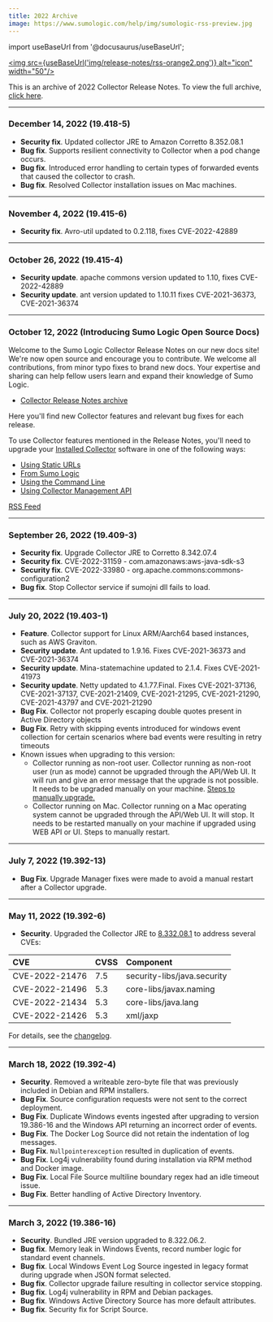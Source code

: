 ```yaml
---
title: 2022 Archive
image: https://www.sumologic.com/help/img/sumologic-rss-preview.jpg
---
```


import useBaseUrl from '@docusaurus/useBaseUrl';

<a href="https://www.sumologic.com/help/release-notes-collector/rss.xml"><img src={useBaseUrl('img/release-notes/rss-orange2.png')} alt="icon" width="50"/></a>

This is an archive of 2022 Collector Release Notes. To view the full archive, [click here](/release-notes-collector/archive).

<!--truncate-->

---
### December 14, 2022 (19.418-5)

* **Security fix**. Updated collector JRE to Amazon Corretto 8.352.08.1
* **Bug fix**. Supports resilient connectivity to Collector when a pod change occurs.
* **Bug fix**. Introduced error handling to certain types of forwarded events that caused the collector to crash.
* **Bug fix**. Resolved Collector installation issues on Mac machines.

---
### November 4, 2022 (19.415-6)

* **Security fix**. Avro-util updated to 0.2.118, fixes CVE-2022-42889

---
### October 26, 2022 (19.415-4)

* **Security update**. apache commons version updated to 1.10, fixes CVE-2022-42889
* **Security update**. ant version updated to 1.10.11 fixes CVE-2021-36373, CVE-2021-36374

---
### October 12, 2022 (Introducing Sumo Logic Open Source Docs)

Welcome to the Sumo Logic Collector Release Notes on our new docs site! We're now open source and encourage you to contribute. We welcome all contributions, from minor typo fixes to brand new docs. Your expertise and sharing can help fellow users learn and expand their knowledge of Sumo Logic.

* [Collector Release Notes archive](/release-notes-collector/archive)

Here you'll find new Collector features and relevant bug fixes for each release.

To use Collector features mentioned in the Release Notes, you'll need to upgrade your [Installed Collector](/docs/send-data/installed-collectors) software in one of the following ways:
* [Using Static URLs](/docs/send-data/installed-collectors/collector-installation-reference/download-collector-from-static-url)
* [From Sumo Logic](/docs/send-data/collection/upgrade-collectors)
* [Using the Command Line](/docs/send-data/collection/upgrade-collectors)
* [Using Collector Management API](/docs/api/collector-management/upgrade-downgrade-collectors)

<span className="getstarted"><a href="https://www.sumologic.com/help/release-notes-collector/rss.xml">RSS Feed</a></span>

---
### September 26, 2022 (19.409-3)

* **Security fix**. Upgrade Collector JRE to Corretto 8.342.07.4
* **Security fix**.  CVE-2022-31159 - com.amazonaws:aws-java-sdk-s3
* **Security fix**. CVE-2022-33980 - org.apache.commons:commons-configuration2
* **Bug fix**. Stop Collector service if sumojni dll fails to load.

---
### July 20, 2022 (19.403-1)

* **Feature**. Collector support for Linux ARM/Aarch64 based instances, such as AWS Graviton.
* **Security update**. Ant updated to 1.9.16. Fixes CVE-2021-36373 and CVE-2021-36374
* **Security update**. Mina-statemachine updated to 2.1.4. Fixes CVE-2021-41973
* **Security update**. Netty updated to 4.1.77.Final. Fixes CVE-2021-37136, CVE-2021-37137, CVE-2021-21409, CVE-2021-21295, CVE-2021-21290, CVE-2021-43797 and CVE-2021-21290
* **Bug Fix**. Collector not properly escaping double quotes present in Active Directory objects
* **Bug Fix**. Retry with skipping events introduced for windows event collection for certain scenarios where bad events were resulting in retry timeouts
* Known issues when upgrading to this version:
   * Collector running as non-root user. Collector running as non-root user (run as mode) cannot be upgraded through the API/Web UI. It will run and give an error message that the upgrade is not possible. It needs to be upgraded manually on your machine. [Steps to manually upgrade.](/docs/send-data/collection/upgrade-collectors/#upgrade-collectors-using-the-command-line)
   * Collector running on Mac. Collector running on a Mac operating system cannot be upgraded through the API/Web UI. It will stop. It needs to be restarted manually on your machine if upgraded using WEB API or UI. Steps to manually restart.

---
### July 7, 2022 (19.392-13)

* **Bug Fix**. Upgrade Manager fixes were made to avoid a manual restart after a Collector upgrade.

---
### May 11, 2022 (19.392-6)

* **Security**. Upgraded the Collector JRE to [8.332.08.1](https://github.com/corretto/corretto-8/releases/tag/8.332.08.1) to address several CVEs:

| CVE            | CVSS | Component                   |
|:---------------|:-----|:--------------------------|
| CVE-2022-21476 | 7.5  | security-libs/java.security |
| CVE-2022-21496 | 5.3  | core-libs/javax.naming      |
| CVE-2022-21434 | 5.3  | core-libs/java.lang         |
| CVE-2022-21426 | 5.3  | xml/jaxp                    |


For details, see the [changelog](https://github.com/corretto/corretto-8/blob/release-8.332.08.1/CHANGELOG.md).

---
### March 18, 2022 (19.392-4)

* **Security**. Removed a writeable zero-byte file that was previously included in Debian and RPM installers.
* **Bug Fix**. Source configuration requests were not sent to the correct deployment.
* **Bug Fix**. Duplicate Windows events ingested after upgrading to version 19.386-16 and the Windows API returning an incorrect order of events.
* **Bug Fix**. The Docker Log Source did not retain the indentation of log messages.
* **Bug Fix**. `Nullpointerexception` resulted in duplication of events.
* **Bug Fix**. Log4j vulnerability found during installation via RPM method and Docker image.
* **Bug Fix**. Local File Source multiline boundary regex had an idle timeout issue.
* **Bug Fix**. Better handling of Active Directory Inventory.

---
### March 3, 2022 (19.386-16)

* **Security**. Bundled JRE version upgraded to 8.322.06.2.
* **Bug fix**. Memory leak in Windows Events, record number logic for standard event channels.
* **Bug fix**. Local Windows Event Log Source ingested in legacy format during upgrade when JSON format selected.
* **Bug fix**. Collector upgrade failure resulting in collector service stopping.
* **Bug fix**. Log4j vulnerability in RPM and Debian packages.
* **Bug fix**. Windows Active Directory Source has more default attributes.
* **Bug fix**. Security fix for Script Source.
